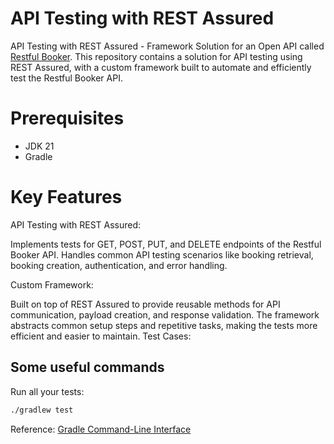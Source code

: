 # API Testing with REST Assured

API Testing with REST Assured - Framework Solution for an Open API called [Restful Booker](https://restful-booker.herokuapp.com/apidoc/index.html).
This repository contains a solution for API testing using REST Assured, with a custom framework built to automate and efficiently test the Restful Booker API.

# Prerequisites

- JDK 21
- Gradle

# Key Features
API Testing with REST Assured:

Implements tests for GET, POST, PUT, and DELETE endpoints of the Restful Booker API.
Handles common API testing scenarios like booking retrieval, booking creation, authentication, and error handling.

Custom Framework:

Built on top of REST Assured to provide reusable methods for API communication, payload creation, and response validation.
The framework abstracts common setup steps and repetitive tasks, making the tests more efficient and easier to maintain.
Test Cases:

## Some useful commands

Run all your tests:
```bash
./gradlew test
```

Reference: [Gradle Command-Line Interface](https://docs.gradle.org/current/userguide/command_line_interface.html)
